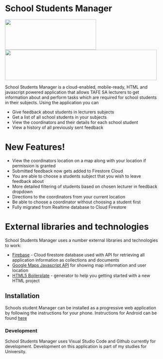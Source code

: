 # School Students Manager

<img src="https://firebase.google.com/downloads/brand-guidelines/PNG/logo-built_white.png" width="300" height="100" /> <img src="https://upload.wikimedia.org/wikipedia/commons/thumb/d/dc/Google_Maps_Logo.svg/1280px-Google_Maps_Logo.svg.png" width="500" height="100" />

School Students Manager is a cloud-enabled, mobile-ready, HTML and javascript powered application that allows TAFE SA lecturers to get information about and perform tasks which are required for school students in their subjects. Using the application you can

  - Give feedback about students in lecturers subjects
  - Get a list of all school students in your subjects
  - View the coordinators and their details for each school student
  - View a history of all previously sent feedback

# New Features!

  - View the coordinators location on a map along with your location if permission is granted
  - Submitted feedback now gets added to Firestore Cloud
  - You are able to choose a students subject that you wish to leave feedback about
  - More detailed filtering of students based on chosen lecturer in feedback dropdown
  - Directions to the coordinators from your current location
  - Be able to choose a coordinator without choosing a student first
  - Fully migrated from Realtime database to Cloud Firestore

# External libraries and technologies

School Students Manager uses a number external libraries and technologies to work:

* <a href="https://firebase.google.com">Firebase</a> - Cloud firestore database used with API for retrieving all application information as collections and documents
* <a href="https://developers.google.com/maps/documentation/javascript/overview">Google Maps Javascript API</a> for showing map information and user location
* <a href="http://www.initializr.com/">HTML5 Boilerplate</a> - generator to help you getting started with a new HTML project

## Installation

Schools student Manager can be installed as a progressive web application by following the instructions for your phone.
Instructions for Android can be found <a href="https://support.google.com/chrome/answer/9658361?co=GENIE.Platform%3DAndroid&hl=en">here</a>

### Development

School Students Manager uses Visual Studio Code and Github currently for development.
Development on this application is part of my studies for University.
